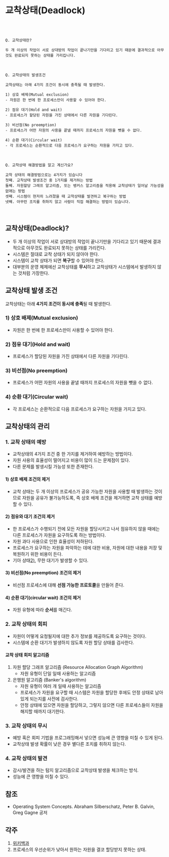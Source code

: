 # **교착상태(Deadlock)**

<br><br>

```
Q. 교착상태란? 
```

```
두 개 이상의 작업이 서로 상대방의 작업이 끝나기만을 기다리고 있기 때문에 결과적으로 아무것도 완료되지 못하는 상태를 가리킵니다.
```

<br>

```
Q. 교착상태의 발생조건
```

```
교착상태는 아래 4가지 조건이 동시에 충족될 때 발생한다.

1) 상호 배제(Mutual exclusion)
- 자원은 한 번에 한 프로세스만이 사용할 수 있어야 한다.

2) 점유 대기(Hold and wait)
- 프로세스가 할당된 자원을 가진 상태에서 다른 자원을 기다린다.

3) 비선점(No preemption)
- 프로세스가 어떤 자원의 사용을 끝낼 때까지 프로세스의 자원을 뺏을 수 없다.

4) 순환 대기(Circular wait)
- 각 프로세스는 순환적으로 다음 프로세스가 요구하는 자원을 가지고 있다.
```

<br>

```
Q. 교착상태 해결방법을 알고 계신가요?
```

```
교착 상태의 해결방법으로는 4가지가 있습니다
첫째. 교착상태 발생조건 중 1가지를 제거하는 방법
둘째. 자원할당 그래프 알고리즘, 또는 뱅커스 알고리즘을 적용해 교착상태가 일어날 가능성을 없애는 방법
셋째. 시스템이 현저히 느려졌을 때 교착상태를 발견하고 복구하는 방법
넷째. 아무런 조치를 취하지 않고 사람이 직접 해결하는 방법이 있습니다.
```

<br>



## 교착상태(Deadlock)?

- 두 개 이상의 작업이 서로 상대방의 작업이 끝나기만을 기다리고 있기 때문에 결과적으로 아무것도 완료되지 못하는 상태를 가리킨다.
- 시스템은 절대로 교착 상태가 되지 않아야 한다.
- 시스템이 교착 상태가 되면 **복구**할 수 있어야 한다.
- 대부분의 운영 체제에선 교착상태를 **무시**하고 교착상태가 시스템에서 발생하지 않는 것처럼 가장한다.

## 교착상태 발생 조건

교착상태는 아래 **4가지 조건이 동시에 충족**될 때 발생한다.

### 1) 상호 배제(Mutual exclusion)

- 자원은 한 번에 한 프로세스만이 사용할 수 있어야 한다.

### 2) 점유 대기(Hold and wait)

- 프로세스가 할당된 자원을 가진 상태에서 다른 자원을 기다린다.

### 3) 비선점(No preemption)

- 프로세스가 어떤 자원의 사용을 끝낼 때까지 프로세스의 자원을 뺏을 수 없다.

### 4) 순환 대기(Circular wait)

- 각 프로세스는 순환적으로 다음 프로세스가 요구하는 자원을 가지고 있다.

## 교착상태의 관리

### 1. 교착 상태의 예방

- 교착상태의 4가지 조건 중 한 가지를 제거하여 예방하는 방법이다.
- 자원 사용의 효율성이 떨어지고 비용이 많이 드는 문제점이 있다.
- 다른 문제를 발생시킬 가능성 또한 존재한다.

#### 1) 상호 배제 조건의 제거

- 교착 상태는 두 개 이상의 프로세스가 공유 가능한 자원을 사용할 때 발생하는 것이므로 자원을 공유가 불가능하도록, 즉 상호 배제 조건을 제거하면 교착 상태를 예방할 수 있다.

#### 2) 점유와 대기 조건의 제거

- 한 프로세스가 수행되기 전에 모든 자원을 할당시키고 나서 점유하지 않을 때에는 다른 프로세스가 자원을 요구하도록 하는 방법이다.
- 자원 과다 사용으로 인한 효율성이 저하된다.
- 프로세스가 요구하는 자원을 파악하는 데에 대한 비용, 자원에 대한 내용을 저장 및 복원하기 위한 비용이 든다.
- 기아 상태[2)](https://github.com/jobhope/TechnicalNote/blob/master/operating_system/Deadlock.md#ref1), 무한 대기가 발생할 수 있다.

#### 3) 비선점(No preemption) 조건의 제거

- 비선점 프로세스에 대해 **선점 가능한 프로토콜**을 만들어 준다.

#### 4) 순환 대기(circular wait) 조건의 제거

- 자원 유형에 따라 **순서**를 매긴다.

### 2. 교착 상태의 회피

- 자원이 어떻게 요청될지에 대한 추가 정보를 제공하도록 요구하는 것이다.
- 시스템에 순환 대기가 발생하지 않도록 자원 할당 상태를 검사한다.

#### 교착 상태 회피 알고리즘

1. 자원 할당 그래프 알고리즘 (Resource Allocation Graph Algorithm)
   - 자원 유형이 단일 일때 사용하는 알고리즘
2. 은행원 알고리즘 (Banker's algorithm)
   - 자원 유형이 여러 개 일때 사용하는 알고리즘
   - 프로세스가 자원을 요구할 때 시스템은 자원을 할당한 후에도 안정 상태로 남아있게 되는지를 사전에 검사한다.
   - 안정 상태에 있으면 자원을 할당하고, 그렇지 않으면 다른 프로세스들이 자원을 해지할 때까지 대기한다.

### 3. 교착 상태의 무시

- 예방 혹은 회피 기법을 프로그래밍해서 넣으면 성능에 큰 영향을 미칠 수 있게 된다.
- 교착상태 발생 확률이 낮은 경우 별다른 조치를 취하지 않는다.

### 4. 교착 상태의 발견

- 감시/발견을 하는 탐지 알고리즘으로 교착상태 발생을 체크하는 방식.
- 성능에 큰 영향을 미칠 수 있다.

## 참조

- Operating System Concepts. Abraham Silberschatz, Peter B. Galvin, Greg Gagne 공저



## 각주

1. [위키백과](https://ko.wikipedia.org/wiki/교착_상태)
2. 프로세스의 우선순위가 낮아서 원하는 자원을 결코 할당받지 못하는 상태.